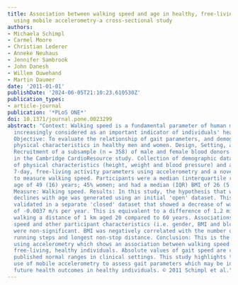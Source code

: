 ```yaml
---
title: Association between walking speed and age in healthy, free-living individuals
  using mobile accelerometry-a cross-sectional study
authors:
- Michaela Schimpl
- Carmel Moore
- Christian Lederer
- Anneke Neuhaus
- Jennifer Sambrook
- John Danesh
- Willem Ouwehand
- Martin Daumer
date: '2011-01-01'
publishDate: '2024-06-05T21:10:23.610530Z'
publication_types:
- article-journal
publication: '*PLoS ONE*'
doi: 10.1371/journal.pone.0023299
abstract: "Context: Walking speed is a fundamental parameter of human motion and is
  increasingly considered as an important indicator of individuals' health status.
  Objective: To evaluate the relationship of gait parameters, and demographic and
  physical characteristics in healthy men and women. Design, Setting, and Participants:
  Recruitment of a subsample (n = 358) of male and female blood donors taking part
  in the Cambridge CardioResource study. Collection of demographic data, measurement
  of physical characteristics (height, weight and blood pressure) and assessment of
  7-day, free-living activity parameters using accelerometry and a novel algorithm
  to measure walking speed. Participants were a median (interquartile range[IQR])
  age of 49 (16) years; 45% women; and had a median (IQR) BMI of 26 (5.4). Main Outcome
  Measure: Walking speed. Results: In this study, the hypothesis that walking speed
  declines with age was generated using an initial 'open' dataset. This was subsequently
  validated in a separate 'closed' dataset that showed a decrease of walking speed
  of -0.0037 m/s per year. This is equivalent to a difference of 1.2 minutes, when
  walking a distance of 1 km aged 20 compared to 60 years. Associations between walking
  speed and other participant characteristics (i.e. gender, BMI and blood pressure)
  were non-significant. BMI was negatively correlated with the number of walking and
  running steps and longest non-stop distance. Conclusion: This is the first study
  using accelerometry which shows an association between walking speed and age in
  free-living, healthy individuals. Absolute values of gait speed are comparable to
  published normal ranges in clinical settings. This study highlights the potential
  use of mobile accelerometry to assess gait parameters which may be indicative of
  future health outcomes in healthy individuals. © 2011 Schimpl et al."
---
```

